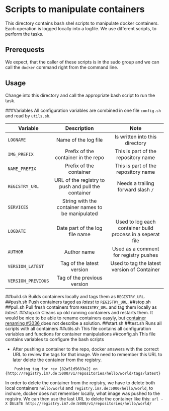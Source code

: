 # Scripts to manipulate containers

This directory contains bash shel scripts to manipulate docker containers.
Each operation is logged locally into a logfile. We use different scripts, 
to perform the tasks. 

## Prerequests
We expect, that the caller of these scripts is in the sudo group and we can call the `docker` 
command right from the command line. 

## Usage
Change into this directory and call the appropriate bash script to run the task.

###Variables
All configuration variables are combined in one file `config.sh` and read by `utils.sh`.

| Variable | Description | Note |
|---------|:---------:|:-------:|
|`LOGNAME`  | Name of the log file | Is written into this directory|
|`IMG_PREFIX`   | Prefix of the container in the repo | This is part of the repository name| 
|`NAME_PREFIX`   | Prefix of the container | This is part of the repository name| 
|`REGISTRY_URL`| URL of the registry to push and pull the container | Needs a trailing forward slash `/`|
|`SERVICES` | String with the container names to be manipulated  | |
|`LOGDATE`| Date part of the log file name| Used to log each container build process in a seperat file|
|`AUTHOR`|Author name| Used as a comment for registry pushes|
|`VERSION_LATEST`| Tag of the latest version|Used to tag the latest version of Container|
|`VERSION_PREVIOUS`| Tag of the previous version||

##build.sh
Builds containers locally and  tags them as `REGISTRY_URL`.
##push.sh
Push containers taged as *latest* to `REGISTRY_URL`.
##stop.sh
##pull.sh
Pull fresh containers from `REGISTRY_URL` and tag them locally as *latest*.
##stop.sh
Cleans up old running containers and restarts them. It would be nice to be able to
rename containers easyly, but [ container renaming #3036 ](https://github.com/dotcloud/docker/issues/3036) 
does not describe a solution.
##start.sh
##test.sh
Runs all scripts with all containers
##utils.sh 
This file contains all configuration variables and functions for container manipulations
##config.sh
This file contains variables to configure the bash scripts
 * After pushing a container to the repo, docker answers with the correct URL to review the tags for that image. 
  We need to remember this URL to later delete the container from the registry.

```   docker push registry.im7.de:5000/hello/world 
    Pushing tag for rev [82a51d5683a2] on {http://registry.im7.de:5000/v1/repositories/hello/world/tags/latest} 
```   
In order to delete the container from the registry, we have to delete both local containers `hello/world` and `registry.im7.de:5000/hello/world`, to inshure, docker does not remember locally, what image was pushed to the registry. 
We can then use the last URL to delete the container like this:
`url -X DELETE http://registry.im7.de:5000/v1/repositories/hello/world/`

